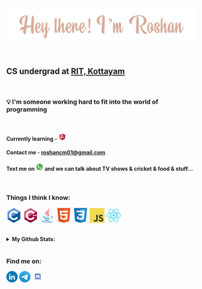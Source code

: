 <p align="center"><img src="icons/name.png" /></p>
<br>

## CS undergrad at [RIT, Kottayam](http://rit.ac.in "Rajiv Gandhi Institute of Technology")  

<br>

### 💡 I'm someone working hard to fit into the world of programming

<br>

#### Currently learning - <a href="[https://angular.io/](https://angular.io/)"><img src="icons/angular.svg" title="Angular" width=20px /></a>
#### Contact me - <a href="roshancm01@gmail.com">roshancm01@gmail.com</a>
#### Text me on <a href="https://wa.me/919188476714?text=Hey,+I+saw+you+on+Github"><img src="icons/whatsapp.png" width=20px /></a> and we can talk about TV shows & cricket & food & stuff...
<br>

### Things I think I know:
<p>
<img src="icons/c.svg" title="c" width=40px/>
<img src="icons/cpp.svg" title="c++" width=40px/>
<img src="icons/java.svg" title="java" width=40px/>
<img src="icons/html5.svg" title="HTML5" width=40px/>
<img src="icons/css3.svg" title="CSS3" width=40px/>
<img src="icons/js.svg" title="javascript" width=40px/>
<img src="icons/react.svg" title="React"  width=40px />
</p>

<br>

<details>
<summary title="It ain't much, but it's honest work">
<b>My Github Stats:</b>
<br><br>
</summary><img align="center" src="https://github-readme-stats.vercel.app/api?username=ochufy&show_icons=true&theme=dark" alt="ochufy" /></details>

### Find me on:
<p>
<a href="https://www.linkedin.com/in/c-m-roshan"><img src="icons/linkedin.svg" width=30px/></a>
<a href="https://t.me/nitric_acid"><img src="icons/telegram.svg" width=30px/></a>
<img src="icons/discord.svg" title="ochu#2685" width=30px/>
</p>

